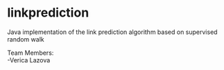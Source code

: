 linkprediction
==============

Java implementation of the link prediction algorithm based on supervised random walk

Team Members: <br>
-Verica Lazova
